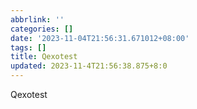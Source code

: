 ```yaml
---
abbrlink: ''
categories: []
date: '2023-11-04T21:56:31.671012+08:00'
tags: []
title: Qexotest
updated: 2023-11-4T21:56:38.875+8:0
---
```

Qexotest
